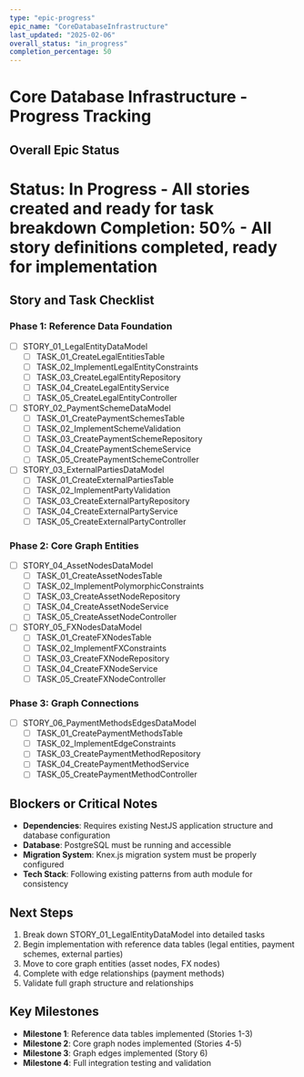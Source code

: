 ```yaml
---
type: "epic-progress"
epic_name: "CoreDatabaseInfrastructure"
last_updated: "2025-02-06"
overall_status: "in_progress"
completion_percentage: 50
---
```


# Core Database Infrastructure - Progress Tracking

## Overall Epic Status
**Status**: In Progress - All stories created and ready for task breakdown
**Completion**: 50% - All story definitions completed, ready for implementation
=======

## Story and Task Checklist

### Phase 1: Reference Data Foundation
- [ ] STORY_01_LegalEntityDataModel
  - [ ] TASK_01_CreateLegalEntitiesTable
  - [ ] TASK_02_ImplementLegalEntityConstraints
  - [ ] TASK_03_CreateLegalEntityRepository
  - [ ] TASK_04_CreateLegalEntityService
  - [ ] TASK_05_CreateLegalEntityController

- [ ] STORY_02_PaymentSchemeDataModel
  - [ ] TASK_01_CreatePaymentSchemesTable
  - [ ] TASK_02_ImplementSchemeValidation
  - [ ] TASK_03_CreatePaymentSchemeRepository
  - [ ] TASK_04_CreatePaymentSchemeService
  - [ ] TASK_05_CreatePaymentSchemeController

- [ ] STORY_03_ExternalPartiesDataModel
  - [ ] TASK_01_CreateExternalPartiesTable
  - [ ] TASK_02_ImplementPartyValidation
  - [ ] TASK_03_CreateExternalPartyRepository
  - [ ] TASK_04_CreateExternalPartyService
  - [ ] TASK_05_CreateExternalPartyController

### Phase 2: Core Graph Entities
- [ ] STORY_04_AssetNodesDataModel
  - [ ] TASK_01_CreateAssetNodesTable
  - [ ] TASK_02_ImplementPolymorphicConstraints
  - [ ] TASK_03_CreateAssetNodeRepository
  - [ ] TASK_04_CreateAssetNodeService
  - [ ] TASK_05_CreateAssetNodeController

- [ ] STORY_05_FXNodesDataModel
  - [ ] TASK_01_CreateFXNodesTable
  - [ ] TASK_02_ImplementFXConstraints
  - [ ] TASK_03_CreateFXNodeRepository
  - [ ] TASK_04_CreateFXNodeService
  - [ ] TASK_05_CreateFXNodeController

### Phase 3: Graph Connections
- [ ] STORY_06_PaymentMethodsEdgesDataModel
  - [ ] TASK_01_CreatePaymentMethodsTable
  - [ ] TASK_02_ImplementEdgeConstraints
  - [ ] TASK_03_CreatePaymentMethodRepository
  - [ ] TASK_04_CreatePaymentMethodService
  - [ ] TASK_05_CreatePaymentMethodController

## Blockers or Critical Notes
- **Dependencies**: Requires existing NestJS application structure and database configuration
- **Database**: PostgreSQL must be running and accessible
- **Migration System**: Knex.js migration system must be properly configured
- **Tech Stack**: Following existing patterns from auth module for consistency

## Next Steps
1. Break down STORY_01_LegalEntityDataModel into detailed tasks
2. Begin implementation with reference data tables (legal entities, payment schemes, external parties)
3. Move to core graph entities (asset nodes, FX nodes)
4. Complete with edge relationships (payment methods)
5. Validate full graph structure and relationships

## Key Milestones
- **Milestone 1**: Reference data tables implemented (Stories 1-3)
- **Milestone 2**: Core graph nodes implemented (Stories 4-5)  
- **Milestone 3**: Graph edges implemented (Story 6)
- **Milestone 4**: Full integration testing and validation
